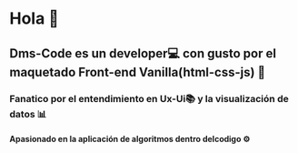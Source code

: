 # Hola 👋

## Dms-Code es un developer💻 con gusto por el maquetado Front-end Vanilla(html-css-js) 🍦
### Fanatico por el entendimiento en Ux-Ui📚 y la visualización de datos 📊
#### Apasionado en la aplicación de algoritmos dentro delcodigo ⚙️

<!--
**Dms-Codee/dms-codee** is a ✨ _special_ ✨ repository because its `README.md` (this file) appears on your GitHub profile.

Here are some ideas to get you started:

- 🔭 I’m currently working on ...
- 🌱 I’m currently learning ...
- 👯 I’m looking to collaborate on ...
- 🤔 I’m looking for help with ...
- 💬 Ask me about ...
- 📫 How to reach me: ...
- 😄 Pronouns: ...
- ⚡ Fun fact: ...
-->
